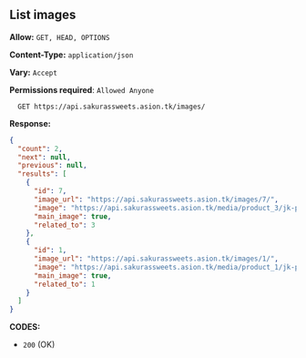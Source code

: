 ## List images

**Allow:** `GET, HEAD, OPTIONS`

**Content-Type:** `application/json`

**Vary:** `Accept`

**Permissions required**: `Allowed Anyone`

```
  GET https://api.sakurassweets.asion.tk/images/
```

**Response:**

```json
{
  "count": 2,
  "next": null,
  "previous": null,
  "results": [
    {
      "id": 7,
      "image_url": "https://api.sakurassweets.asion.tk/images/7/",
      "image": "https://api.sakurassweets.asion.tk/media/product_3/jk-placeholder-image_LOB0DLt.jpg",
      "main_image": true,
      "related_to": 3
    },
    {
      "id": 1,
      "image_url": "https://api.sakurassweets.asion.tk/images/1/",
      "image": "https://api.sakurassweets.asion.tk/media/product_1/jk-placeholder-image.jpg",
      "main_image": true,
      "related_to": 1
    }
  ]
}
```

**CODES:**

- `200` (OK)
